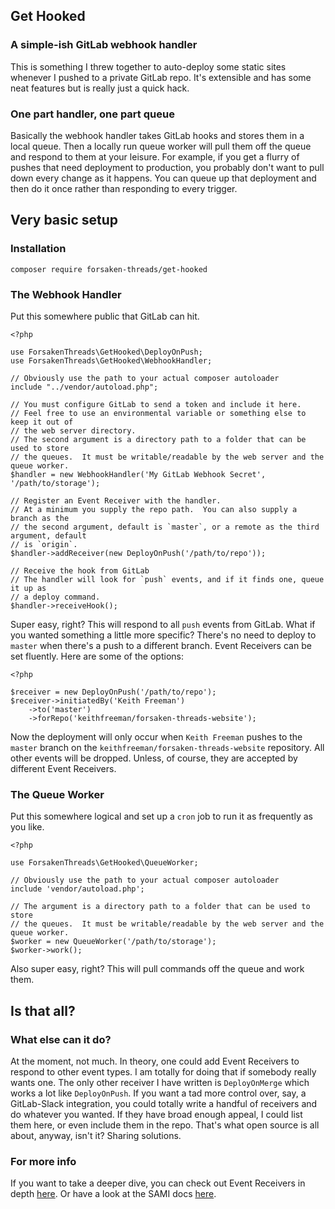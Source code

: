## Get Hooked

### A simple-ish GitLab webhook handler

This is something I threw together to auto-deploy some static sites whenever I pushed to a private GitLab repo.  It's extensible and has some neat features but is really just a quick hack.

### One part handler, one part queue

Basically the webhook handler takes GitLab hooks and stores them in a local queue.  Then a locally run queue worker will pull them off the queue and respond to them at your leisure.  For example, if you get a flurry of pushes that need deployment to production, you probably don't want to pull down every change as it happens.  You can queue up that deployment and then do it once rather than responding to every trigger.

## Very basic setup

### Installation

`composer require forsaken-threads/get-hooked`

### The Webhook Handler

Put this somewhere public that GitLab can hit.

```
<?php

use ForsakenThreads\GetHooked\DeployOnPush;
use ForsakenThreads\GetHooked\WebhookHandler;

// Obviously use the path to your actual composer autoloader
include "../vendor/autoload.php";

// You must configure GitLab to send a token and include it here.
// Feel free to use an environmental variable or something else to keep it out of
// the web server directory.
// The second argument is a directory path to a folder that can be used to store 
// the queues.  It must be writable/readable by the web server and the queue worker.
$handler = new WebhookHandler('My GitLab Webhook Secret', '/path/to/storage');

// Register an Event Receiver with the handler.
// At a minimum you supply the repo path.  You can also supply a branch as the
// the second argument, default is `master`, or a remote as the third argument, default
// is `origin`.
$handler->addReceiver(new DeployOnPush('/path/to/repo'));

// Receive the hook from GitLab
// The handler will look for `push` events, and if it finds one, queue it up as
// a deploy command.
$handler->receiveHook();
```

Super easy, right?  This will respond to all `push` events from GitLab.  What if you wanted something a little more specific?  There's no need to deploy to `master` when there's a push to a different branch.  Event Receivers can be set fluently.  Here are some of the options:

```
<?php

$receiver = new DeployOnPush('/path/to/repo');
$receiver->initiatedBy('Keith Freeman')
    ->to('master')
    ->forRepo('keithfreeman/forsaken-threads-website');
```

Now the deployment will only occur when `Keith Freeman` pushes to the `master` branch on the `keithfreeman/forsaken-threads-website` repository.  All other events will be dropped.  Unless, of course, they are accepted by different Event Receivers.

### The Queue Worker

Put this somewhere logical and set up a `cron` job to run it as frequently as you like.

```
<?php

use ForsakenThreads\GetHooked\QueueWorker;

// Obviously use the path to your actual composer autoloader
include 'vendor/autoload.php';

// The argument is a directory path to a folder that can be used to store 
// the queues.  It must be writable/readable by the web server and the queue worker.
$worker = new QueueWorker('/path/to/storage');
$worker->work();
```

Also super easy, right?  This will pull commands off the queue and work them.

## Is that all?

### What else can it do?

At the moment, not much.  In theory, one could add Event Receivers to respond to other event types.  I am totally for doing that if somebody really wants one.  The only other receiver I have written is `DeployOnMerge` which works a lot like `DeployOnPush`.  If you want a tad more control over, say, a GitLab-Slack integration, you could totally write a handful of receivers and do whatever you wanted.  If they have broad enough appeal, I could list them here, or even include them in the repo.  That's what open source is all about, anyway, isn't it?  Sharing solutions.

### For more info

If you want to take a deeper dive, you can check out Event Receivers in depth [here](EventReceivers.md).  Or have a look at the SAMI docs [here](http://get-hooked.forsaken-threads.com).
